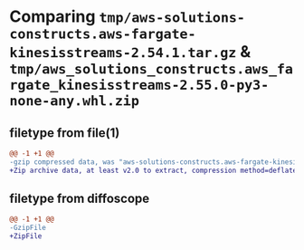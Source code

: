 # Comparing `tmp/aws-solutions-constructs.aws-fargate-kinesisstreams-2.54.1.tar.gz` & `tmp/aws_solutions_constructs.aws_fargate_kinesisstreams-2.55.0-py3-none-any.whl.zip`

## filetype from file(1)

```diff
@@ -1 +1 @@
-gzip compressed data, was "aws-solutions-constructs.aws-fargate-kinesisstreams-2.54.1.tar", last modified: Thu Apr  4 20:59:43 2024, max compression
+Zip archive data, at least v2.0 to extract, compression method=deflate
```

## filetype from diffoscope

```diff
@@ -1 +1 @@
-GzipFile
+ZipFile
```


